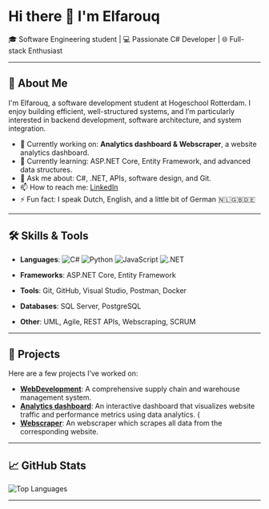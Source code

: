 # Hi there 👋 I'm Elfarouq

🎓 Software Engineering student | 💻 Passionate C# Developer | 🌐 Full-stack Enthusiast

---

## 🚀 About Me

I'm Elfarouq, a software development student at Hogeschool Rotterdam. I enjoy building efficient, well-structured systems, and I’m particularly interested in backend development, software architecture, and system integration.

- 🔭 Currently working on: **Analytics dashboard & Webscraper**, a website analytics dashboard.
- 🌱 Currently learning: ASP.NET Core, Entity Framework, and advanced data structures.
- 💬 Ask me about: C#, .NET, APIs, software design, and Git.
- 📫 How to reach me: [LinkedIn](https://www.linkedin.com/in/elfarouq-bakr-924322269/)
- ⚡ Fun fact: I speak Dutch, English, and a little bit of German 🇳🇱🇬🇧🇩🇪

---

## 🛠️ Skills & Tools

- **Languages**:
![C#](https://img.shields.io/badge/C%23-239120?style=for-the-badge&logo=c-sharp&logoColor=white)
![Python](https://img.shields.io/badge/Python-3776AB?style=for-the-badge&logo=python&logoColor=white)
![JavaScript](https://img.shields.io/badge/JavaScript-F7DF1E?style=for-the-badge&logo=javascript&logoColor=black)
![.NET](https://img.shields.io/badge/.NET-512BD4?style=for-the-badge&logo=dotnet&logoColor=white)

- **Frameworks**: ASP.NET Core, Entity Framework
- **Tools**: Git, GitHub, Visual Studio, Postman, Docker
- **Databases**: SQL Server, PostgreSQL
- **Other**: UML, Agile, REST APIs, Webscraping, SCRUM

---

## 📂 Projects

Here are a few projects I’ve worked on:

- [**WebDevelopment**](https://github.com/Elfarouqb/Office_Calendar): A comprehensive supply chain and warehouse management system.
- [**Analytics dashboard**](https://github.com/Elfarouqb/): An interactive dashboard that visualizes website traffic and performance metrics using data analytics. (
- [**Webscraper**](https://github.com/Elfarouqb/): An webscraper which scrapes all data from the corresponding website.

---

## 📈 GitHub Stats

![Top Languages](https://github-readme-stats.vercel.app/api/top-langs/?username=Elfarouqb&layout=compact&theme=radical)

---
